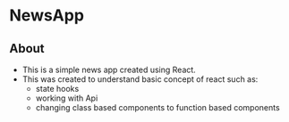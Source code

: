 # NewsApp

## About

- This is a simple news app created using React.
- This was created to understand basic concept of  react such as:
   - state hooks
   - working with Api
   - changing class based components to function based components

